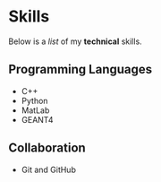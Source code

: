 # Skills

Below is a *list* of my **technical** skills. 

## Programming Languages
- C++
- Python
- MatLab
- GEANT4

## Collaboration
- Git and GitHub
